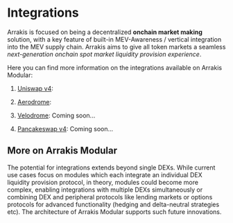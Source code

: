 # Integrations

Arrakis is focused on being a decentralized **onchain market making** solution, with a key feature of built-in MEV-Awareness / vertical integration into the MEV supply chain. Arrakis aims to give all token markets a seamless _next-generation onchain spot market liquidity provision experience_.

Here you can find more information on the integrations available on Arrakis Modular:

1. [Uniswap v4]():

2. [Aerodrome]():

2. [Velodrome](): Coming soon...

2. [Pancakeswap v4](): Coming soon...

## More on Arrakis Modular

The potential for integrations extends beyond single DEXs. While current use cases focus on modules which each integrate an individual DEX liquidity provision protocol, in theory, modules could become more complex, enabling integrations with multiple DEXs simultaneously or combining DEX and peripheral protocols like lending markets or options protocols for advanced functionality (hedging and delta-neutral strategies etc). The architecture of Arrakis Modular supports such future innovations.